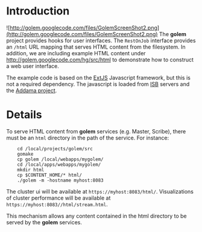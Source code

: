 # Introduction #
![http://golem.googlecode.com/files/GolemScreenShot2.png](http://golem.googlecode.com/files/GolemScreenShot2.png)
The **golem** project provides hooks for user interfaces.  The `RestOnJob` interface provides an `/html` URL mapping that serves HTML content from the filesystem.  In addition, we are including example HTML content under http://golem.googlecode.com/hg/src/html to demonstrate how to construct a web user interface.

The example code is based on the [ExtJS](http://sencha.com/extjs) Javascript framework, but this is not a required dependency.  The javascript is loaded from [ISB](http://systemsbiology.org) servers and the [Addama project](http://addama.googlecode.com/svn/branches/2.1/user-interfaces).

# Details #
To serve HTML content from **golem** services (e.g. Master, Scribe), there must be an `html` directory in the path of the service.  For instance:
```
    cd /local/projects/golem/src
    gomake
    cp golem /local/webapps/mygolem/
    cd /local/apps/webapps/mygolem/
    mkdir html
    cp $CONTENT_HOME/* html/
    ./golem -m -hostname myhost:8083
```

The cluster ui will be available at `https://myhost:8083/html/`. Visualizations of cluster performance will be available at `https://myhost:8083//html/stream.html`.

This mechanism allows any content contained in the html directory to be served by the **golem** services.